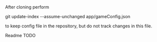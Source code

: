 After cloning perform

git update-index --assume-unchanged app/gameConfig.json

to keep config file in the repository, but do not track changes in this file.

Readme TODO